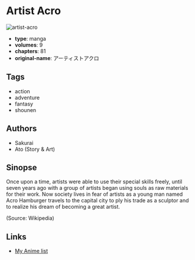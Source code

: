 # Artist Acro

![artist-acro](https://cdn.myanimelist.net/images/manga/3/84569.jpg)

-   **type**: manga
-   **volumes**: 9
-   **chapters**: 81
-   **original-name**: アーティストアクロ

## Tags

-   action
-   adventure
-   fantasy
-   shounen

## Authors

-   Sakurai
-   Ato (Story & Art)

## Sinopse

Once upon a time, artists were able to use their special skills freely, until seven years ago with a group of artists began using souls as raw materials for their work. Now society lives in fear of artists as a young man named Acro Hamburger travels to the capital city to ply his trade as a sculptor and to realize his dream of becoming a great artist.

(Source: Wikipedia)

## Links

-   [My Anime list](https://myanimelist.net/manga/13084/Artist_Acro)
